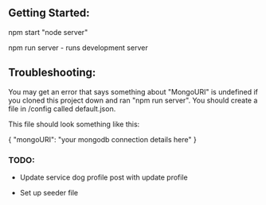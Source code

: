 ## Getting Started:

npm start "node server"

npm run server - runs development server

## Troubleshooting:

You may get an error that says something about "MongoURI" is undefined if you cloned this project down and ran "npm run server". You should create a file in /config called default.json.

This file should look something like this:

{
    "mongoURI": "your mongodb connection details here"
}

### TODO:

- Update service dog profile post with update profile

- Set up seeder file